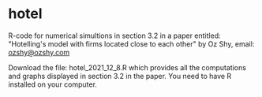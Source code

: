# hotel
R-code for numerical simultions in section 3.2 in a paper entitled:
"Hotelling's model with firms located close to each other"
by Oz Shy, email: ozshy@ozshy.com 

Download the file: hotel_2021_12_8.R which provides all the computations and graphs displayed in section 3.2 in the paper. 
You need to have R installed on your computer. 
